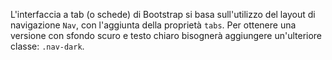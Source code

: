 L'interfaccia a tab (o schede) di Bootstrap si basa sull'utilizzo del layout di navigazione `Nav`, con l'aggiunta della proprietà `tabs`. Per ottenere una versione con sfondo scuro e testo chiaro bisognerà aggiungere un'ulteriore classe: `.nav-dark`.
